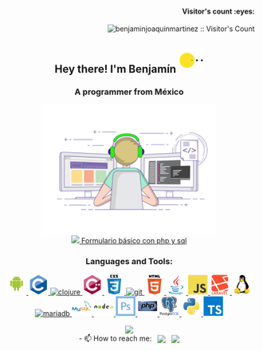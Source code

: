 <h4 align="right">Visitor's count :eyes:</h4>
<p align="right"><img src="https://profile-counter.glitch.me/{benjaminjoaquinmartinez}/count.svg" alt="benjaminjoaquinmartinez :: Visitor's Count" /></p>


<div width ="50%" align="center" max-width = "350" >
<h2 align="center" width = "100%">Hey there! I'm Benjamín <img src="https://raw.githubusercontent.com/Aniket965/Aniket965/master/pacman.svg?sanitize=true" width="50"></h2>
<h3 align="center" width = "100%">A programmer from México</h3>
 <img align="center" alt="GIF" src="https://raw.githubusercontent.com/devSouvik/devSouvik/master/gif3.gif" width="350px"/>
 
  


<div border= "3px double rgb(153, 0, 0)"  height= " 200px" width ="170px" align="center">
  <a href="https://portafoliobenjamin.blogspot.com/2022/02/formulario-basico.html" id="link">
 <img src="https://blogger.googleusercontent.com/img/a/AVvXsEikVAHY38_Negnn1rB0yslA8C37WzYT8tt1IVaoV460oMpSSDLvGYCSbd7nSCagG48DchVcm1Rw85gyHq1F_45zdtVc4Bask8IjQqqbMGdEUSx8wLLUmGipleRPiYOqerwgWGO1MHQ2F28O5kUhseExWhxTcht2_hFB_Ff2Cl4lost5W59eYgOOKpkS=w353-h214" width="100px" />
 Formulario básico con php y sql
</a>
 </div> 
  
 
 
<h3 align="center">Languages and Tools:</h3>
<p align="center" width = "80%"> <a href="https://developer.android.com" target="_blank"> <img src="https://raw.githubusercontent.com/devicons/devicon/master/icons/android/android-original-wordmark.svg" alt="android" width="40" height="40"/> </a> <a href="https://www.cprogramming.com/" target="_blank"> <img src="https://raw.githubusercontent.com/devicons/devicon/master/icons/c/c-original.svg" alt="c" width="40" height="40"/> </a> <a href="https://clojure.org/" target="_blank"> <img src="https://upload.wikimedia.org/wikipedia/commons/5/5d/Clojure_logo.svg" alt="clojure" width="40" height="40"/> </a> <a href="https://www.w3schools.com/cpp/" target="_blank"> <img src="https://raw.githubusercontent.com/devicons/devicon/master/icons/cplusplus/cplusplus-original.svg" alt="cplusplus" width="40" height="40"/> </a> <a href="https://www.w3schools.com/css/" target="_blank"> <img src="https://raw.githubusercontent.com/devicons/devicon/master/icons/css3/css3-original-wordmark.svg" alt="css3" width="40" height="40"/> </a> <a href="https://git-scm.com/" target="_blank"> <img src="https://www.vectorlogo.zone/logos/git-scm/git-scm-icon.svg" alt="git" width="40" height="40"/> </a> <a href="https://www.w3.org/html/" target="_blank"> <img src="https://raw.githubusercontent.com/devicons/devicon/master/icons/html5/html5-original-wordmark.svg" alt="html5" width="40" height="40"/> </a> <a href="https://www.java.com" target="_blank"> <img src="https://raw.githubusercontent.com/devicons/devicon/master/icons/java/java-original.svg" alt="java" width="40" height="40"/> </a> <a href="https://developer.mozilla.org/en-US/docs/Web/JavaScript" target="_blank"> <img src="https://raw.githubusercontent.com/devicons/devicon/master/icons/javascript/javascript-original.svg" alt="javascript" width="40" height="40"/> </a>  <a href="https://laravel.com/" target="_blank"> <img src="https://raw.githubusercontent.com/devicons/devicon/master/icons/laravel/laravel-plain-wordmark.svg" alt="laravel" width="40" height="40"/> </a> <a href="https://www.linux.org/" target="_blank"> <img src="https://raw.githubusercontent.com/devicons/devicon/master/icons/linux/linux-original.svg" alt="linux" width="40" height="40"/> </a> <a href="https://mariadb.org/" target="_blank"> <img src="https://www.vectorlogo.zone/logos/mariadb/mariadb-icon.svg" alt="mariadb" width="40" height="40"/> </a>  <a href="https://www.mysql.com/" target="_blank"> <img src="https://raw.githubusercontent.com/devicons/devicon/master/icons/mysql/mysql-original-wordmark.svg" alt="mysql" width="40" height="40"/> </a> <a href="https://nodejs.org" target="_blank"> <img src="https://raw.githubusercontent.com/devicons/devicon/master/icons/nodejs/nodejs-original-wordmark.svg" alt="nodejs" width="40" height="40"/> </a> <a href="https://www.photoshop.com/en" target="_blank"> <img src="https://raw.githubusercontent.com/devicons/devicon/master/icons/photoshop/photoshop-line.svg" alt="photoshop" width="40" height="40"/> </a> <a href="https://www.php.net" target="_blank"> <img src="https://raw.githubusercontent.com/devicons/devicon/master/icons/php/php-original.svg" alt="php" width="40" height="40"/> </a> <a href="https://www.postgresql.org" target="_blank"> <img src="https://raw.githubusercontent.com/devicons/devicon/master/icons/postgresql/postgresql-original-wordmark.svg" alt="postgresql" width="40" height="40"/> </a> <a href="https://www.python.org" target="_blank"> <img src="https://raw.githubusercontent.com/devicons/devicon/master/icons/python/python-original.svg" alt="python" width="40" height="40"/> </a> <a href="https://www.typescriptlang.org/" target="_blank"> <img src="https://raw.githubusercontent.com/devicons/devicon/master/icons/typescript/typescript-original.svg" alt="typescript" width="40" height="40"/> </a> </p>
<a href="https://github.com/anuraghazra/github-readme-stats" width = "100%">
  <img align="center" src="https://github-readme-stats.vercel.app/api/top-langs/?username=joaquinmartinezbenjamin&langs_count=5" />
</a>
<div width ="100%" align="center">
- 📫 How to reach me: 
&nbsp; <a href="https://www.linkedin.com/in/benjaminjoaquinmartinez/" target="_blank" rel="noopener noreferrer"><img align="center" src="https://img.icons8.com/plasticine/100/000000/linkedin.png" width="50" /></a>
  &nbsp; <a href="mailto:benjamin.joaquin.martinez@gmail.com" target="_blank" rel="noopener noreferrer"><img align="center"  src="https://img.icons8.com/plasticine/100/000000/gmail.png"  width="50" /></a>
</div>

</div>


